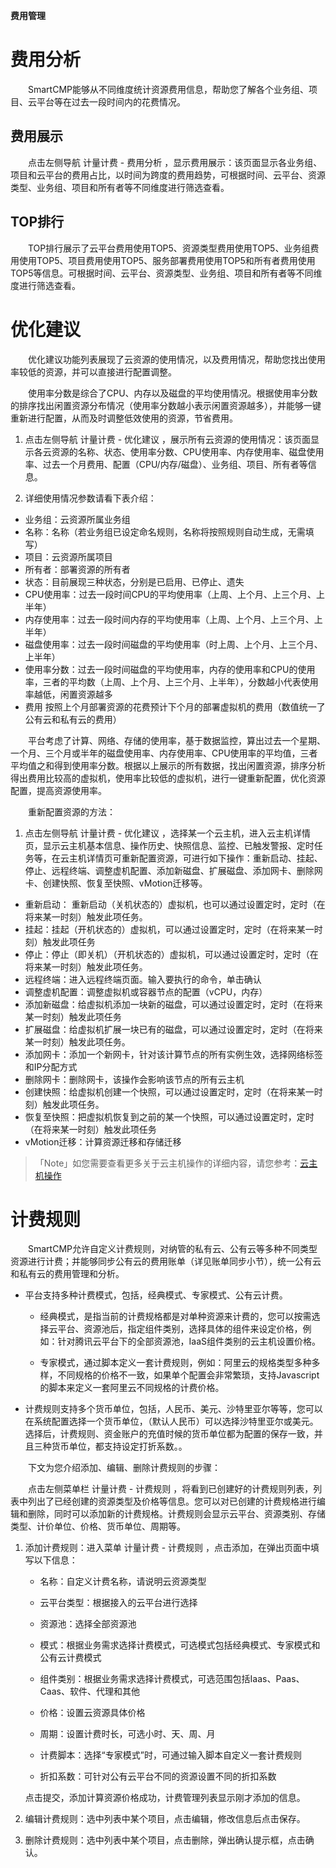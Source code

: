 **费用管理**

# 费用分析

　　SmartCMP能够从不同维度统计资源费用信息，帮助您了解各个业务组、项目、云平台等在过去一段时间内的花费情况。

## 费用展示 

　　点击左侧导航 计量计费 - 费用分析 ，显示费用展示：该页面显示各业务组、项目和云平台的费用占比，以时间为跨度的费用趋势，可根据时间、云平台、资源类型、业务组、项目和所有者等不同维度进行筛选查看。

## TOP排行

　　TOP排行展示了云平台费用使用TOP5、资源类型费用使用TOP5、业务组费用使用TOP5、项目费用使用TOP5、服务部署费用使用TOP5和所有者费用使用TOP5等信息。可根据时间、云平台、资源类型、业务组、项目和所有者等不同维度进行筛选查看。

# 优化建议

　　优化建议功能列表展现了云资源的使用情况，以及费用情况，帮助您找出使用率较低的资源，并可以直接进行配置调整。

　　使用率分数是综合了CPU、内存以及磁盘的平均使用情况。根据使用率分数的排序找出闲置资源分布情况（使用率分数越小表示闲置资源越多），并能够一键重新进行配置，从而及时调整低效使用的资源，节省费用。

1.  点击左侧导航 计量计费 - 优化建议 ，展示所有云资源的使用情况：该页面显示各云资源的名称、状态、使用率分数、CPU使用率、内存使用率、磁盘使用率、过去一个月费用、配置（CPU/内存/磁盘）、业务组、项目、所有者等信息。

2.  详细使用情况参数请看下表介绍：

 + 业务组：云资源所属业务组
 + 名称：名称（若业务组已设定命名规则，名称将按照规则自动生成，无需填写）
 + 项目：云资源所属项目
 + 所有者：部署资源的所有者
 + 状态：目前展现三种状态，分别是已启用、已停止、遗失
 + CPU使用率：过去一段时间CPU的平均使用率（上周、上个月、上三个月、上半年）
 + 内存使用率：过去一段时间内存的平均使用率（上周、上个月、上三个月、上半年）
 + 磁盘使用率：过去一段时间磁盘的平均使用率（时上周、上个月、上三个月、上半年）
 + 使用率分数：过去一段时间磁盘的平均使用率，内存的使用率和CPU的使用率，三者的平均数（上周、上个月、上三个月、上半年），分数越小代表使用率越低，闲置资源越多
 + 费用	按照上个月部署资源的花费预计下个月的部署虚拟机的费用（数值统一了公有云和私有云的费用）


　　平台考虑了计算、网络、存储的使用率，基于数据监控，算出过去一个星期、一个月、三个月或半年的磁盘使用率、内存使用率、CPU使用率的平均值，三者平均值之和得到使用率分数。根据以上展示的所有数据，找出闲置资源，排序分析得出费用比较高的虚拟机，使用率比较低的虚拟机，进行一键重新配置，优化资源配置，提高资源使用率。

　　重新配置资源的方法：

1.  点击左侧导航 计量计费 - 优化建议 ，选择某一个云主机，进入云主机详情页，显示云主机基本信息、操作历史、快照信息、监控、已触发警报、定时任务等，在云主机详情页可重新配置资源，可进行如下操作：重新启动、挂起、停止、远程终端、调整虚机配置、添加新磁盘、扩展磁盘、添加网卡、删除网卡、创建快照、恢复至快照、vMotion迁移等。
    
 + 重新启动： 重新启动（关机状态的）虚拟机，也可以通过设置定时，定时（在将来某一时刻）触发此项任务。
 + 挂起：挂起（开机状态的）虚拟机，可以通过设置定时，定时（在将来某一时刻）触发此项任务
 + 停止：停止（即关机）（开机状态的）虚拟机，可以通过设置定时，定时（在将来某一时刻）触发此项任务。
 + 远程终端：进入远程终端页面。输入要执行的命令，单击确认
 + 调整虚机配置：调整虚拟机或容器节点的配置（vCPU，内存）
 + 添加新磁盘：给虚拟机添加一块新的磁盘，可以通过设置定时，定时（在将来某一时刻）触发此项任务
 + 扩展磁盘：给虚拟机扩展一块已有的磁盘，可以通过设置定时，定时（在将来某一时刻）触发此项任务。
 + 添加网卡：添加一个新网卡，针对该计算节点的所有实例生效，选择网络标签和IP分配方式
 + 删除网卡：删除网卡，该操作会影响该节点的所有云主机
 + 创建快照：给虚拟机创建一个快照，可以通过设置定时，定时（在将来某一时刻）触发此项任务。
 + 恢复至快照：把虚拟机恢复到之前的某一个快照，可以通过设置定时，定时（在将来某一时刻）触发此项任务
 + vMotion迁移：计算资源迁移和存储迁移

>「Note」如您需要查看更多关于云主机操作的详细内容，请您参考：[云主机操作](https://cloudchef.github.io/doc/AdminDoc/06云资源的全生命周期管理/14我的部署.html)


# 计费规则

　　SmartCMP允许自定义计费规则，对纳管的私有云、公有云等多种不同类型资源进行计费；并能够同步公有云的费用账单（详见账单同步小节），统一公有云和私有云的费用管理和分析。

+ 平台支持多种计费模式，包括，经典模式、专家模式、公有云计费。
    + 经典模式，是指当前的计费规格都是对单种资源来计费的，您可以按需选择云平台、资源池后，指定组件类别，选择具体的组件来设定价格，例如：针对腾讯云平台下的全部资源池，IaaS组件类别的云主机设置价格。

    + 专家模式，通过脚本定义一套计费规则，例如：阿里云的规格类型多种多样，不同规格的价格不一致，如果单个配置会非常繁琐，支持Javascript的脚本来定义一套阿里云不同规格的计费价格。


+ 计费规则支持多个货币单位，包括，人民币、美元、沙特里亚尔等等，您可以在系统配置选择一个货币单位，（默认人民币）可以选择沙特里亚尔或美元。选择后，计费规则、资金账户的充值时候的货币单位都为配置的保存一致，并且三种货币单位，都支持设定打折系数。。

  

　　下文为您介绍添加、编辑、删除计费规则的步骤：

　　点击左侧菜单栏 计量计费 - 计费规则 ，将看到已创建好的计费规则列表，列表中列出了已经创建的资源类型及价格等信息。您可以对已创建的计费规格进行编辑和删除，同时可以添加新的计费规格。计费规则会显示云平台、资源类别、存储类型、计价单位、价格、货币单位、周期等。

  1.  添加计费规则：进入菜单 计量计费 - 计费规则 ，点击添加，在弹出页面中填写以下信息：
      
      +  名称：自定义计费名称，请说明云资源类型
      
      +  云平台类型：根据接入的云平台进行选择
      
      +  资源池：选择全部资源池
      
      +  模式：根据业务需求选择计费模式，可选模式包括经典模式、专家模式和公有云计费模式

      +  组件类别：根据业务需求选择计费模式，可选范围包括Iaas、Paas、Caas、软件、代理和其他

      +  价格：设置云资源具体价格

      +  周期：设置计费时长，可选小时、天、周、月

      +  计费脚本：选择“专家模式”时，可通过输入脚本自定义一套计费规则

      +  折扣系数：可针对公有云平台不同的资源设置不同的折扣系数
      
      点击提交，添加计算资源价格成功，计费管理列表显示刚才添加的信息。

  2.  编辑计费规则：选中列表中某个项目，点击编辑，修改信息后点击保存。

  3.  删除计费规则：选中列表中某个项目，点击删除，弹出确认提示框，点击确认。


